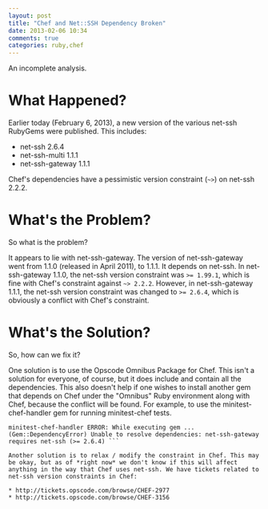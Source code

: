 ```yaml
---
layout: post
title: "Chef and Net::SSH Dependency Broken"
date: 2013-02-06 10:34
comments: true
categories: ruby,chef
---
```


An incomplete analysis.

# What Happened?

Earlier today (February 6, 2013), a new version of the various net-ssh
RubyGems were published. This includes:

* net-ssh 2.6.4
* net-ssh-multi 1.1.1
* net-ssh-gateway 1.1.1

Chef's dependencies have a pessimistic version constraint (`~>`) on
net-ssh 2.2.2.

# What's the Problem?

So what is the problem?

It appears to lie with net-ssh-gateway. The version of net-ssh-gateway
went from 1.1.0 (released in April 2011), to 1.1.1. It depends on
net-ssh. In net-ssh-gateway 1.1.0, the net-ssh version constraint was
`>= 1.99.1`, which is fine with Chef's constraint against `~> 2.2.2`.
However, in net-ssh-gateway 1.1.1, the net-ssh version constraint was
changed to `>= 2.6.4`, which is obviously a conflict with Chef's
constraint.

# What's the Solution?

So, how can we fix it?

One solution is to use the Opscode Omnibus Package for Chef. This
isn't a solution for everyone, of course, but it does include and
contain all the dependencies. This also doesn't help if one wishes to
install another gem that depends on Chef under the "Omnibus" Ruby
environment along with Chef, because the conflict will be found. For
example, to use the minitest-chef-handler gem for running
minitest-chef tests.

``` vagrant@ubuntu-12-04:~$ /opt/chef/embedded/bin/gem install
minitest-chef-handler ERROR: While executing gem ...
(Gem::DependencyError) Unable to resolve dependencies: net-ssh-gateway
requires net-ssh (>= 2.6.4) ```

Another solution is to relax / modify the constraint in Chef. This may
be okay, but as of *right now* we don't know if this will affect
anything in the way that Chef uses net-ssh. We have tickets related to
net-ssh version constraints in Chef:

* http://tickets.opscode.com/browse/CHEF-2977
* http://tickets.opscode.com/browse/CHEF-3156

